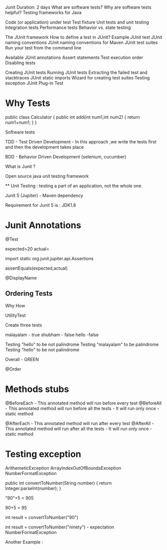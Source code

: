 Junit
Duration: 2 days
What are software tests?
Why are software tests helpful?
Testing frameworks for Java

Code (or application) under test
Test fixture
Unit tests and unit testing
Integration tests
Performance tests
Behavior vs. state testing

The JUnit framework
How to define a test in JUnit?
Example JUnit test
JUnit naming conventions
JUnit naming conventions for Maven
JUnit test suites
Run your test from the command line

Available JUnit annotations
Assert statements
Test execution order
Disabling tests

Creating JUnit tests
Running JUnit tests
Extracting the failed test and stacktraces
JUnit static imports
Wizard for creating test suites
Testing exception
JUnit Plug-in Test


Why Tests 
=============
public class Calculator
{
	public int add(int num1,int num2)
	{
		return num1+num1;
	}
}



Software tests

TDD - Test Driven Development - In this approach ,we write the tests first and then the development takes place

BDD - Behavior Driven Development (selenium, cucumber)


What is Junit ?

Open source java unit testing framework

** Unit Testing : testing a part of an application, not the whole one.



Junit 5 (Jupiter) - Maven dependency 

Requirement for Junit 5 is : JDK1.8


Junit Annotations
================



@Test


expected=20
actual=


import static org.junit.jupiter.api.Assertions


assertEquals(expected,actual)

@DisplayName

Ordering Tests
---------------------------------
Why
How 



UtilityTest


Create three tests


malayalam	- true
shubham		- false
hello		-false




Testing "hello" to be not palindrome
Testing "malayalam" to be palindrome
Testing "hello" to be not palindrome



Overall - GREEN


@Order












Methods stubs
========================




@BeforeEach
	- This annotated method will run before every test
@BeforeAll
	- This annotated method will run before all the tests
	- It will run only once
	- static method

@AfterEach
	- This annotated method will run after every test
@AfterAll
	- This annotated method will run after all the tests
	- It will run only once
	- static method









Testing exception
=================

ArithemeticException
ArrayIndexOutOfBoundsException
NumberFormatException


public int convertToNumber(String number)
{
	return Integer.parseInt(number);
}



"90"+5		= 905

90+5		= 95




int result = convertToNumber("90")

int result = convertToNumber("ninety")	- expectation NumberFormatException



Another Example :





























